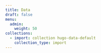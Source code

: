 ```yaml
---
title: Data
draft: false
menu:
  admin:
    weight: 50
collections:
  - import: collection hugo-data-default
    collection_type: import
---
```


